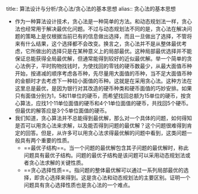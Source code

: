 title:: 算法设计与分析/贪心法/贪心法的基本思想
alias:: 贪心法的基本思想

- 作为一种算法设计技术，贪心法是一种简单的方法。和动态规划法一样，贪心法也经常用于解决最优化问题。不过与动态规划法不同的是，贪心法在解决问题的策略上是仅根据当前已有的信息做出选择，而且一旦做出了选择，不管将来有什么结果，这个选择都不会改变。换言之，贪心法并不是从整体最优考虑，它所做出的选择只是在某种意义上的局部最优。这种局部最优选择并不能保证总能获得全局最优解，但通常能得到较好的近似最优解。举一个简单的贪心法例子，平时购物找钱时，为使找回的零钱的硬币数最少，从最大面值币种开始，按递减的顺序考虑各币种，先尽量用大面值的币种，当不足大面值币种的金额时才去考虑下一种较小面值的币种。这就是在采用贪心法。这种方法在这里总是最优，是因为银行对其改造的硬币种类和硬币面值的巧妙安排。如果只有面值分别为1，5和11单位的硬币，而希望找回总额为15单位的硬币，按贪心算法，应找1个11单位面值的硬币和4个1单位面值的硬币，共找回5个硬币。但最优的解答应是3个5单位面值的硬币。
- 我们知道，贪心算法并不总能得到最优解，那么对一个具体的问题，如何得知是否可以用贪心法来求解，以及能否得到问题的最优解？这个问题很难得到肯定的回答。但是，从许多可以用贪心法求得最优解的问题中看到，这类问题一般具有两个重要的性质。
	- ==最优子结构==。当一个问题的最优解包含其子问题的最优解时，称此问题具有最优子结构。问题的最优子结构是该问题可以采用动态规划法或者贪心法求解的关键性质。
	- ==贪心选择性质==。指问题的整体最优解可以通过一系列局部最优的选择，即贪心选择来得到。这是贪心法和动态规划法的主要区别。证明一个问题具有贪心选择性质也是贪心法的一个难点。